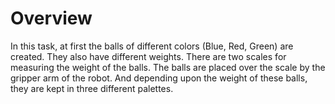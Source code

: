 # Overview
In this task, at first the balls of different colors (Blue, Red, Green) are created. They also have different weights. 
There are two scales for measuring the weight of the balls. The balls are placed over the scale by the gripper arm of the robot. 
And depending upon the weight of these balls, they are kept in three different palettes.
